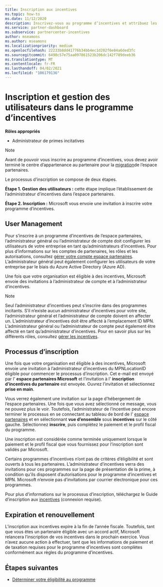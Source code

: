 ```yaml
---
title: Inscription aux incentives
ms.topic: how-to
ms.date: 11/12/2020
description: Inscrivez-vous au programme d’incentives et attribuez les rôles nécessaires à la gestion des utilisateurs. Cet article décrit le processus d’inscription.
ms.service: partner-dashboard
ms.subservice: partnercenter-incentives
author: mseamons
ms.author: mseamons
ms.localizationpriority: medium
ms.openlocfilehash: 22233b8dd41776b34bb4ec1d202f6e84a6ded3fc
ms.sourcegitcommit: 6498c57e75aa097861523b206dc142f789deeb36
ms.translationtype: MT
ms.contentlocale: fr-FR
ms.lasthandoff: 04/02/2021
ms.locfileid: "106179136"
---
```

# <a name="enrollment-and-user-management-in-the-incentives-program"></a>Inscription et gestion des utilisateurs dans le programme d’incentives

**Rôles appropriés**

- Administrateur de primes incitatives

>[!NOTE]
>Avant de pouvoir vous inscrire au programme d’incentives, vous devez avoir terminé le centre d’appartenance au partenaire pour la [migration](prepare-pmc-pc-migration.md)de l’espace partenaires.

Le processus d’inscription se compose de deux étapes.

**Étape 1. Gestion des utilisateurs :** cette étape implique l’établissement de l’administrateur d’incentives dans l’espace partenaires.

**Étape 2. Inscription :** Microsoft vous envoie une invitation à inscrire votre programme d’incentives.

## <a name="user-management"></a>User Management

Pour s’inscrire à un programme d’incentives de l’espace partenaires, l’administrateur général ou l’administrateur de compte doit configurer les utilisateurs de votre entreprise en tant qu’administrateurs d’incentives. Pour plus d’informations sur les comptes de partenaires, les rôles et les autorisations, consultez [gérer votre compte espace partenaires](partner-center-account-setup.md). L’administrateur général peut également configurer les utilisateurs de votre entreprise par le biais du Azure Active Directory (Azure AD).

Une fois que votre organisation est éligible à des incentives, Microsoft envoie des invitations à l’administrateur de compte et à l’administrateur d’incentives.

>[!NOTE]
>Seul l’administrateur d’incentives peut s’inscrire dans des programmes incitants. S’il n’existe aucun administrateur d’incentives pour votre site, l’administrateur général et l’administrateur de compte doivent en affecter un. L’administrateur d’incentives doit être affecté à l’emplacement ID MPN. L’administrateur général ou l’administrateur de compte peut également être affecté en tant qu’administrateur d’incentives. Pour en savoir plus sur les différents rôles, consultez [gérer les incentives](permissions-overview.md#manage-incentives).

## <a name="enrollment-process"></a>Processus d’inscription

Une fois que votre organisation est éligible à des incentives, Microsoft envoie une invitation à l’administrateur d’incentives du MPNLocationID éligible pour commencer le processus d’inscription. Cet e-mail est envoyé par l' **espace partenaires Microsoft** et l’invitation à l' **inscription d’incentives du partenaire** est envoyée. Ouvrez l’invitation et sélectionnez **prise en main**.

Vous verrez également une invitation sur la page d’hébergement de l’espace partenaires. Une fois que vous avez sélectionné ce message, vous ne pouvez plus le voir. Toutefois, l’administrateur de l’incentive peut encore terminer le processus en se connectant au tableau de bord de l' [espace partenaires](https://partner.microsoft.com/dashboard/) et en sélectionnant **vue d’ensemble** sous **incentives** sur le côté gauche. Sélectionnez **inscrire**, puis complétez le paiement et le profil fiscal du programme.

Une inscription est considérée comme terminée uniquement lorsque le paiement et le profil fiscal que vous fournissez pour l’inscription sont validés par Microsoft.

Certains programmes d’incentives n’ont pas de critères d’éligibilité et sont ouverts à tous les partenaires. L’administrateur d’incentives verra des invitations pour ces programmes sur la page de présentation de la prime, à condition qu’ils disposent d’autorisations pour le programme d’incentives et MPN. Microsoft n’envoie pas d’invitations par courrier électronique pour ces programmes.

Pour plus d’informations sur le processus d’inscription, téléchargez le Guide d’inscription aux [incentives](https://partner.microsoft.com/resources/detail/partner-center-incentives-enrollment-pdf) (connexion requise).

## <a name="expiration-and-renewal"></a>Expiration et renouvellement

L’inscription aux incentives expire à la fin de l’année fiscale. Toutefois, tant que vous êtes un partenaire éligible avec un accord actif, Microsoft relancera l’inscription de vos incentives dans le prochain exercice. Vous n’avez aucune action à effectuer, tant que les informations de paiement et de taxation requises pour le programme d’incentives sont complètes conformément aux règles du programme d’incentives.

## <a name="next-steps"></a>Étapes suivantes

- [Déterminer votre éligibilité au programme](incentives-determined-your-program-eligibility.md)
